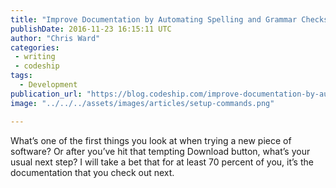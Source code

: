 ```yaml
---
title: "Improve Documentation by Automating Spelling and Grammar Checks"
publishDate: 2016-11-23 16:15:11 UTC
author: "Chris Ward"
categories:
 - writing
 - codeship
tags:
  - Development
publication_url: "https://blog.codeship.com/improve-documentation-by-automating-spelling-and-grammar-checks/"
image: "../../../assets/images/articles/setup-commands.png"

---
```

What’s one of the first things you look at when trying a new piece of software? Or after you’ve hit that tempting Download button, what’s your usual next step? I will take a bet that for at least 70 percent of you, it’s the documentation that you check out next.

